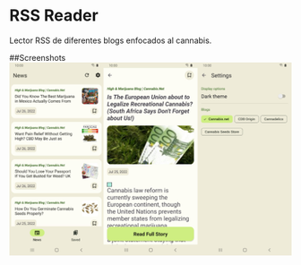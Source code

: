 # RSS Reader
Lector RSS de diferentes blogs enfocados al cannabis.

##Screenshots
![screenshots](https://github.com/Rviewer-Challenges/wYOBWdZelywKFXZWiupw/blob/devel/app_screenshots.png)
